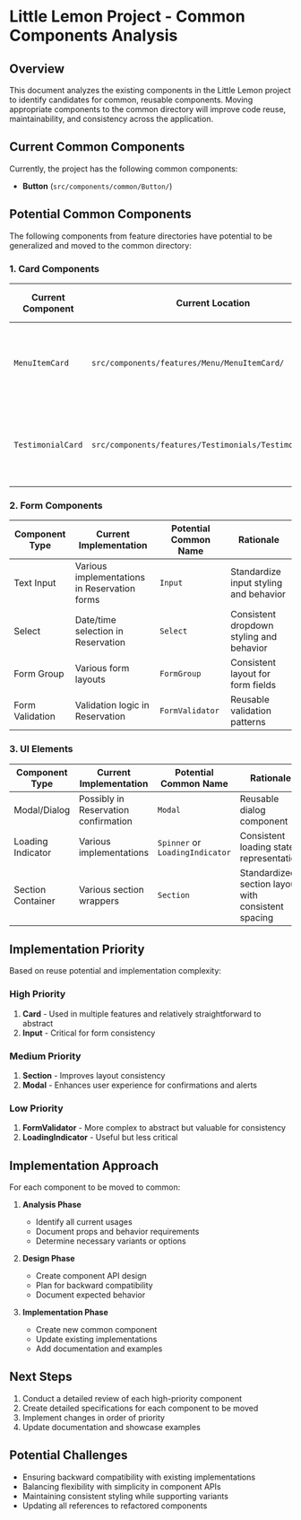 # Little Lemon Project - Common Components Analysis

## Overview

This document analyzes the existing components in the Little Lemon project to identify candidates for common, reusable components. Moving appropriate components to the common directory will improve code reuse, maintainability, and consistency across the application.

## Current Common Components

Currently, the project has the following common components:

- **Button** (`src/components/common/Button/`)

## Potential Common Components

The following components from feature directories have potential to be generalized and moved to the common directory:

### 1. Card Components

| Current Component | Current Location | Potential Common Name | Rationale |
|-------------------|------------------|----------------------|-----------|
| `MenuItemCard` | `src/components/features/Menu/MenuItemCard/` | `Card` | Could be generalized to support different content types with consistent styling |
| `TestimonialCard` | `src/components/features/Testimonials/TestimonialCard/` | `Card` (with variant) | Similar structure to MenuItemCard, could be a variant of a base Card component |

### 2. Form Components

| Component Type | Current Implementation | Potential Common Name | Rationale |
|----------------|------------------------|----------------------|-----------|
| Text Input | Various implementations in Reservation forms | `Input` | Standardize input styling and behavior |
| Select | Date/time selection in Reservation | `Select` | Consistent dropdown styling and behavior |
| Form Group | Various form layouts | `FormGroup` | Consistent layout for form fields |
| Form Validation | Validation logic in Reservation | `FormValidator` | Reusable validation patterns |

### 3. UI Elements

| Component Type | Current Implementation | Potential Common Name | Rationale |
|----------------|------------------------|----------------------|-----------|
| Modal/Dialog | Possibly in Reservation confirmation | `Modal` | Reusable dialog component |
| Loading Indicator | Various implementations | `Spinner` or `LoadingIndicator` | Consistent loading state representation |
| Section Container | Various section wrappers | `Section` | Standardized section layout with consistent spacing |

## Implementation Priority

Based on reuse potential and implementation complexity:

### High Priority
1. **Card** - Used in multiple features and relatively straightforward to abstract
2. **Input** - Critical for form consistency

### Medium Priority
1. **Section** - Improves layout consistency
2. **Modal** - Enhances user experience for confirmations and alerts

### Low Priority
1. **FormValidator** - More complex to abstract but valuable for consistency
2. **LoadingIndicator** - Useful but less critical

## Implementation Approach

For each component to be moved to common:

1. **Analysis Phase**
   - Identify all current usages
   - Document props and behavior requirements
   - Determine necessary variants or options

2. **Design Phase**
   - Create component API design
   - Plan for backward compatibility
   - Document expected behavior

3. **Implementation Phase**
   - Create new common component
   - Update existing implementations
   - Add documentation and examples

## Next Steps

1. Conduct a detailed review of each high-priority component
2. Create detailed specifications for each component to be moved
3. Implement changes in order of priority
4. Update documentation and showcase examples

## Potential Challenges

- Ensuring backward compatibility with existing implementations
- Balancing flexibility with simplicity in component APIs
- Maintaining consistent styling while supporting variants
- Updating all references to refactored components
